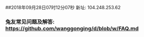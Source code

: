 ##2018年09月28日07时12分07秒 新址: 104.248.253.62
### 兔友常见问题及解答: https://github.com/wanggonging/d/blob/w/FAQ.md
